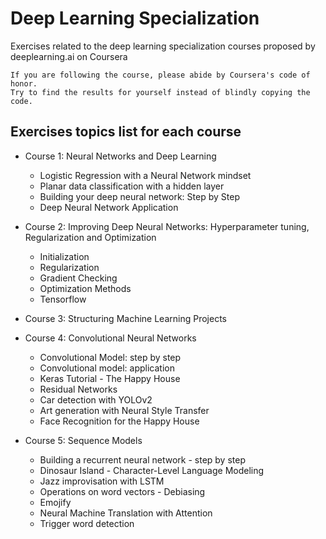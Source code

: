 # Deep Learning Specialization

Exercises related to the deep learning specialization courses proposed by deeplearning.ai on Coursera

```
If you are following the course, please abide by Coursera's code of honor. 
Try to find the results for yourself instead of blindly copying the code.
```

## Exercises topics list for each course

* Course 1: Neural Networks and Deep Learning
  * Logistic Regression with a Neural Network mindset
  * Planar data classification with a hidden layer
  * Building your deep neural network: Step by Step
  * Deep Neural Network Application
  
* Course 2: Improving Deep Neural Networks: Hyperparameter tuning, Regularization and Optimization
  * Initialization
  * Regularization
  * Gradient Checking
  * Optimization Methods
  * Tensorflow
 
* Course 3: Structuring Machine Learning Projects

* Course 4: Convolutional Neural Networks
  * Convolutional Model: step by step
  * Convolutional model: application
  * Keras Tutorial - The Happy House
  * Residual Networks
  * Car detection with YOLOv2
  * Art generation with Neural Style Transfer
  * Face Recognition for the Happy House
 
* Course 5: Sequence Models
  * Building a recurrent neural network - step by step
  * Dinosaur Island - Character-Level Language Modeling
  * Jazz improvisation with LSTM
  * Operations on word vectors - Debiasing
  * Emojify
  * Neural Machine Translation with Attention
  * Trigger word detection

